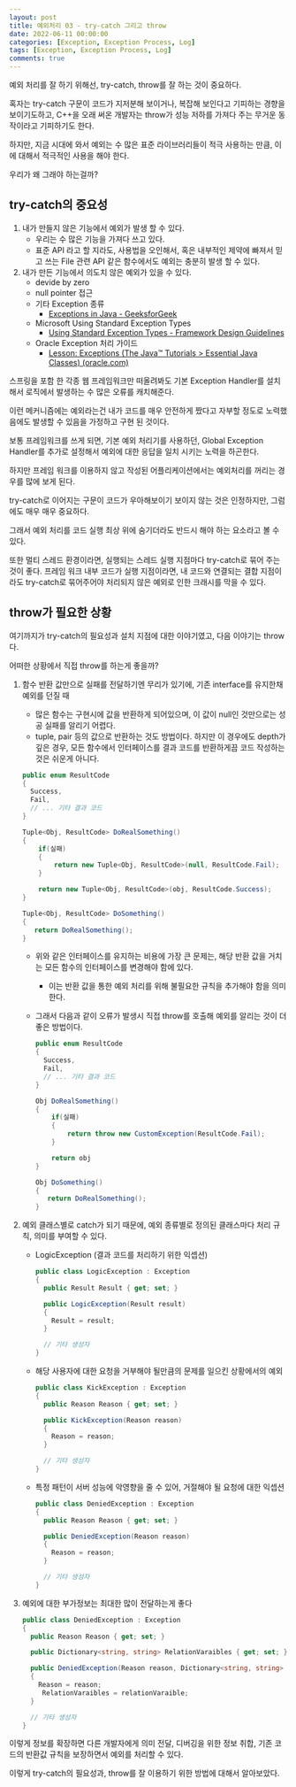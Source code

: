 ```yaml
---
layout: post
title: 예외처리 03 - try-catch 그리고 throw
date: 2022-06-11 00:00:00
categories: [Exception, Exception Process, Log]
tags: [Exception, Exception Process, Log]
comments: true
---
```


예외 처리를 잘 하기 위해선, try-catch, throw를 잘 하는 것이 중요하다.

혹자는 try-catch 구문이 코드가 지저분해 보이거나, 복잡해 보인다고 기피하는 경향을 보이기도하고, C++을 오래 써온 개발자는 throw가 성능 저하를 가져다 주는 무거운 동작이라고 기피하기도 한다.

하지만, 지금 시대에 와서 예외는 수 많은 표준 라이브러리들이 적극 사용하는 만큼, 이에 대해서 적극적인 사용을 해야 한다.

우리가 왜 그래야 하는걸까?

## try-catch의 중요성

1. 내가 만들지 않은 기능에서 예외가 발생 할 수 있다.
    - 우리는 수 많은 기능을 가져다 쓰고 있다.
    - 표준 API 라고 할 지라도, 사용법을 오인해서, 혹은 내부적인 제약에 빠져서 믿고 쓰는 File 관련 API 같은 함수에서도 예외는 충분히 발생 할 수 있다.
2. 내가 만든 기능에서 의도치 않은 예외가 있을 수 있다.
    - devide by zero
    - null pointer 접근
    - 기타 Exception 종류
        - [Exceptions in Java - GeeksforGeek](https://www.geeksforgeeks.org/exceptions-in-java/)
    - Microsoft Using Standard Exception Types
        - [Using Standard Exception Types - Framework Design Guidelines](https://docs.microsoft.com/en-us/dotnet/standard/design-guidelines/using-standard-exception-types)
    - Oracle Exception 처리 가이드
        - [Lesson: Exceptions (The Java™ Tutorials > Essential Java Classes) (oracle.com)](https://docs.oracle.com/javase/tutorial/essential/exceptions/index.html)


스프링을 포함 한 각종 웹 프레임워크만 떠올려봐도 기본 Exception Handler를 설치해서 로직에서 발생하는 수 많은 오류를 캐치해준다.

이런 메커니즘에는 예외라는건 내가 코드를 매우 안전하게 짰다고 자부할 정도로 노력했음에도 발생할 수 있음을 가정하고 구현 된 것이다.

보통 프레임워크를 쓰게 되면, 기본 예외 처리기를 사용하던, Global Exception Handler를 추가로 설정해서 예외에 대한 응답을 일치 시키는 노력을 하곤한다.

하지만 프레임 워크를 이용하지 않고 작성된 어플리케이션에서는 예외처리를 꺼리는 경우를 많에 보게 된다.

try-catch로 이어지는 구문이 코드가 우아해보이기 보이지 않는 것은 인정하지만, 그럼에도 매우 매우 중요하다.

그래서 예외 처리를 코드 실행 최상 위에 숨기더라도 반드시 해야 하는 요소라고 볼 수 있다.

또한 멀티 스레드 환경이라면, 실행되는 스레드 실행 지점마다 try-catch로 묶어 주는 것이 좋다. 프레임 워크 내부 코드가 실행 지점이라면, 내 코드와 연결되는 결합 지점이라도 try-catch로 묶어주어야 처리되지 않은 예외로 인한 크래시를 막을 수 있다.

## throw가 필요한 상황

여기까지가 try-catch의 필요성과 설치 지점에 대한 이야기였고, 다음 이야기는 throw다.

어떠한 상황에서 직접 throw를 하는게 좋을까?

1. 함수 반환 값만으로 실패를 전달하기엔 무리가 있기에, 기존 interface를 유지한채 예외를 던질 때
    - 많은 함수는 구현시에 값을 반환하게 되어있으며, 이 값이 null인 것만으로는 성공 실패를 알리기 어렵다.
    - tuple, pair 등의 값으로 반환하는 것도 방법이다. 하지만 이 경우에도 depth가 깊은 경우, 모든 함수에서 인터페이스를 결과 코드를 반환하게끔 코드 작성하는 것은 쉬운게 아니다.
    
    ```csharp
    public enum ResultCode
    {
      Success,
      Fail,
      // ... 기타 결과 코드
    }
    
    Tuple<Obj, ResultCode> DoRealSomething()
    {
    	if(실패)
    	{
    		return new Tuple<Obj, ResultCode>(null, ResultCode.Fail);
    	}
    
    	return new Tuple<Obj, ResultCode>(obj, ResultCode.Success);
    }
    
    Tuple<Obj, ResultCode> DoSomething()
    {
       return DoRealSomething();
    }
    ```
    
    - 위와 같은 인터페이스를 유지하는 비용에 가장 큰 문제는, 해당 반환 값을 거치는 모든 함수의 인터페이스를 변경해야 함에 있다.
        - 이는 반환 값을 통한 예외 처리를 위해 불필요한 규칙을 추가해야 함을 의미한다.
    - 그래서 다음과 같이 오류가 발생시 직접 throw를 호출해 예외를 알리는 것이 더 좋은 방법이다.
        
        ```csharp
        public enum ResultCode
        {
          Success,
          Fail,
          // ... 기타 결과 코드
        }
        
        Obj DoRealSomething()
        {
        	if(실패)
        	{
        		return throw new CustomException(ResultCode.Fail);
        	}
        
        	return obj
        }
        
        Obj DoSomething()
        {
           return DoRealSomething();
        }
        ```
        
2. 예외 클래스별로 catch가 되기 때문에, 예외 종류별로 정의된 클래스마다 처리 규칙, 의미를 부여할 수 있다.
    - LogicException (결과 코드를 처리하기 위한 익셉션)
        
        ```csharp
        public class LogicException : Exception
        {
          public Result Result { get; set; }
        
          public LogicException(Result result)
          {
            Result = result;
          }
        
          // 기타 생성자
        }
        ```
        
    - 해당 사용자에 대한 요청을 거부해야 될만큼의 문제를 일으킨 상황에서의 예외
        
        ```csharp
        public class KickException : Exception
        {
          public Reason Reason { get; set; }
        
          public KickException(Reason reason)
          {
            Reason = reason;
          }
        
          // 기타 생성자
        }
        ```
        
    - 특정 패턴이 서버 성능에 악영향을 줄 수 있어, 거절해야 될 요청에 대한 익셉션
        
        ```csharp
        public class DeniedException : Exception
        {
          public Reason Reason { get; set; }
        
          public DeniedException(Reason reason)
          {
            Reason = reason;
          }
        
          // 기타 생성자
        }
        ```
3. 예외에 대한 부가정보는 최대한 많이 전달하는게 좋다
   
   ```csharp
   public class DeniedException : Exception
   {
     public Reason Reason { get; set; }
   
     public Dictionary<string, string> RelationVaraibles { get; set; }
   
     public DeniedException(Reason reason, Dictionary<string, string> relationVaraible )
     {
       Reason = reason;
   		RelationVaraibles = relationVaraible;
     }
   
     // 기타 생성자
   }
   ```
        

이렇게 정보를 확장하면 다른 개발자에게 의미 전달, 디버깅을 위한 정보 취합, 기존 코드의 반환값 규칙을 보장하면서 예외를 처리할 수 있다.

이렇게 try-catch의 필요성과, throw를 잘 이용하기 위한 방법에 대해서 알아보았다.